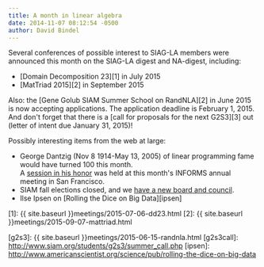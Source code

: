 ```yaml
---
title: A month in linear algebra
date: 2014-11-07 08:12:54 -0500
author: David Bindel
---
```


Several conferences of possible interest to SIAG-LA members were
announced this month on the SIAG-LA digest and NA-digest, including:

- [Domain Decomposition 23][1] in July 2015
- [MatTriad 2015][2] in September 2015

Also: the [Gene Golub SIAM Summer School on RandNLA][2] in June 2015 is now
accepting applications.  The application deadline is February 1, 2015.
And don't forget that there is a [call for proposals for the next G2S3][3]
out (letter of intent due January 31, 2015)!

Possibly interesting items from the web at large:

- George Dantzig (Nov 8 1914-May 13, 2005) of linear programming fame 
  would have turned 100 this month.  
  A [session in his honor][dantzig] was held at this month's
  INFORMS annual meeting in San Francisco.
- SIAM fall elections closed, and we [have a new board and council][siamnew].
- Ilse Ipsen on [Rolling the Dice on Big Data][ipsen]
  
[1]: {{ site.baseurl }}meetings/2015-07-06-dd23.html
[2]: {{ site.baseurl }}meetings/2015-09-07-mattriad.html

[dantzig]: http://meetings2.informs.org/wordpress/sanfrancisco2014/2014/11/09/happy-birthday-george-dantzig/
[siamnew]: http://connect.siam.org/siam-unwrapped-november-2014/#unique-identifier

[g2s3]: {{ site.baseurl }}meetings/2015-06-15-randnla.html
[g2s3call]: http://www.siam.org/students/g2s3/summer_call.php
[ipsen]: http://www.americanscientist.org/science/pub/rolling-the-dice-on-big-data
